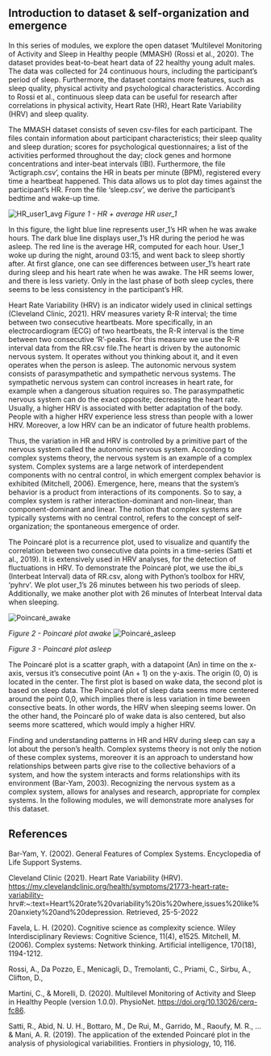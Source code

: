 ## Introduction to dataset & self-organization and emergence
In this series of modules, we explore the open dataset ‘Multilevel Monitoring of Activity and Sleep in Healthy people (MMASH) (Rossi et al., 2020). The dataset provides beat-to-beat heart data of 22 healthy young adult males. The data was collected for 24 continuous hours, including the participant’s period of sleep. Furthermore, the dataset contains more features, such as sleep quality, physical activity and psychological characteristics. According to Rossi et al., continuous sleep data can be useful for research after correlations in physical activity, Heart Rate (HR), Heart Rate Variability (HRV) and sleep quality. 

The MMASH dataset consists of seven csv-files for each participant. The files contain information about participant characteristics; their sleep quality and sleep duration; scores for psychological questionnaires; a list of the activities performed throughout the day; clock genes and hormone concentrations and inter-beat intervals (IBI). Furthermore, the file ‘Actigraph.csv’, contains the HR in beats per minute (BPM), registered every time a heartbeat happened. This data allows us to plot day times against the participant’s HR. From the file ‘sleep.csv’, we derive the participant’s bedtime and wake-up time. 

![HR_user1_avg](https://user-images.githubusercontent.com/105788429/170371272-b4929065-a530-4343-918f-aa6ab023436b.png)
_Figure 1 - HR + average HR user_1_ 

In this figure, the light blue line represents user_1’s HR when he was awake hours. The dark blue line displays user_1’s HR during the period he was asleep. The red line is the average HR, computed for each hour. User_1 woke up during the night, around 03:15, and went back to sleep shortly after. At first glance, one can see differences between user_1’s heart rate during sleep and his heart rate when he was awake. The HR seems lower, and there is less variety. Only in the last phase of both sleep cycles, there seems to be less consistency in the participant’s HR.

Heart Rate Variability (HRV) is an indicator widely used in clinical settings (Cleveland Clinic, 2021). HRV measures variety  R-R interval; the time between two consecutive heartbeats. More specifically, in an electrocardiogram (ECG) of two heartbeats, the R-R interval is the time between two consecutive ‘R’-peaks. For this measure we use the R-R interval data from the RR.csv file.The heart is driven by the autonomic nervous system. It operates without you thinking about it, and it even operates when the person is asleep. The autonomic nervous system consists of parasympathetic and sympathetic nervous systems. The sympathetic nervous system can control increases in heart rate, for example when a dangerous situation requires so. The parasympathetic nervous system can do the exact opposite; decreasing the heart rate. Usually, a higher HRV is associated with better adaptation of the body. People with a higher HRV experience less stress than people with a lower HRV. Moreover, a low HRV can be an indicator of future health problems. 

Thus, the variation in HR and HRV is controlled by a primitive part of the nervous system called the autonomic nervous system. According to complex systems theory, the nervous system is an example of a complex system. Complex systems are a large network of interdependent components with no central control, in which emergent complex behavior is exhibited (Mitchell, 2006). Emergence, here, means that the system’s behavior is a product from interactions of its components. So to say, a complex system is rather interaction-dominant and non-linear, than component-dominant and linear. The notion that complex systems are typically systems with no central control, refers to the concept of self-organization; the spontaneous emergence of order. 

The Poincaré plot is a recurrence plot, used to visualize and quantify the correlation between two consecutive data points in a time-series (Satti et al., 2019). It is extensively used in HRV analyses, for the detection of fluctuations in HRV. To demonstrate the Poincaré plot, we use the ibi_s (Interbeat Interval) data of RR.csv, along with Python’s toolbox for HRV, ‘pyhrv’. We plot user_1’s 26 minutes between his two periods of sleep. Additionally, we make another plot with 26 minutes of Interbeat Interval data when sleeping. 

![Poincaré_awake](https://user-images.githubusercontent.com/105788429/170713310-987252fa-b1b9-45e2-9b16-f25619ae4d73.png)

_Figure 2 - Poincaré plot awake_
![Poincaré_asleep](https://user-images.githubusercontent.com/105788429/170713308-00220606-60da-4468-99cb-23b8fa47ddc0.png)

_Figure 3 - Poincaré plot asleep_

The Poincaré plot is a scatter graph, with a datapoint (An) in time on the x-axis, versus it’s consecutive point (An + 1) on the y-axis. The origin (0, 0) is located in the center. The first plot is based on wake data, the second plot is based on sleep data. The Poincaré plot of sleep data seems more centered around the point 0,0, which implies there is less variation in time beween consective beats. In other words, the HRV when sleeping seems lower. On the other hand, the Poincaré plo of wake data is also centered, but also seems more scattered, which would imply a higher HRV.

Finding and understanding patterns in HR and HRV during sleep can say a lot about the person’s health. Complex systems theory is not only the notion of these complex systems, moreover it is an approach to understand how relationships between parts give rise to the collective behaviors of a system, and how the system interacts and forms relationships with its environment (Bar-Yam, 2003). Recognizing the nervous system as a complex system, allows for analyses and research, appropriate for complex systems. In the following modules, we will demonstrate more analyses for this dataset. 


## References
Bar-Yam, Y. (2002). General Features of Complex Systems. Encyclopedia of Life Support Systems. 

Cleveland Clinic (2021). Heart Rate Variability (HRV). 
    https://my.clevelandclinic.org/health/symptoms/21773-heart-rate-variability-          hrv#:~:text=Heart%20rate%20variability%20is%20where,issues%20like%20anxiety%20and%20depression. Retrieved, 25-5-2022

Favela, L. H. (2020). Cognitive science as complexity science. Wiley Interdisciplinary Reviews: 
    Cognitive Science, 11(4), e1525.
Mitchell, M. (2006). Complex systems: Network thinking. Artificial intelligence, 170(18), 1194-1212.

Rossi, A., Da Pozzo, E., Menicagli, D., Tremolanti, C., Priami, C., Sirbu, A., Clifton, D., 
 
Martini, C., & Morelli, D. (2020). Multilevel Monitoring of Activity and Sleep in Healthy People (version 1.0.0). PhysioNet. https://doi.org/10.13026/cerq-fc86.

Satti, R., Abid, N. U. H., Bottaro, M., De Rui, M., Garrido, M., Raoufy, M. R., ... & Mani, A. R. (2019). 
   The application of the extended Poincaré plot in the analysis of physiological variabilities. Frontiers in physiology, 10, 116.

